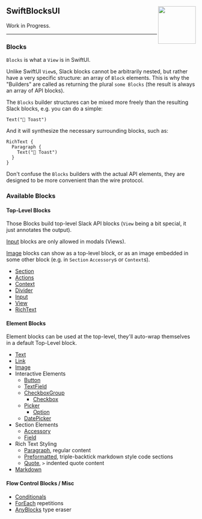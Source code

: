 <h2>SwiftBlocksUI
  <img src="https://zeezide.com/img/blocksui/SwiftBlocksUIIcon256.png"
       align="right" width="100" height="100" />
</h2>

Work in Progress.

<hr>

### Blocks

`Blocks` is what a `View` is in SwiftUI.

Unlike SwiftUI `View`s, Slack blocks cannot be arbitrarily nested, but rather 
have a very specific structure: an array of `Block` elements.
This is why the "Builders" are called as returning the plural `some Blocks` (the 
result is always an array of API blocks).

The `Blocks` builder structures can be mixed more freely than the resulting 
Slack blocks, e.g. you can do a simple:

    Text("🥑 Toast")

And it will synthesize the necessary surrounding blocks, such as:

    RichText {
      Paragraph {
        Text("🥑 Toast")
      }
    }

Don't confuse the `Blocks` builders with the actual API elements, they are 
designed to be more convenient than the wire protocol.

### Available Blocks

#### Top-Level Blocks

Those Blocks build top-level Slack API blocks (`View` being a bit special, it just annotates
the output).

[Input](TopLevel/Input.md) blocks are only allowed in modals (Views).

[Image](Elements/Image.md) blocks can show as a top-level block, or as an image embedded
in some other block (e.g. in `Section` `Accessory`s or `Context`s).

- [Section](TopLevel/Section.md)
- [Actions](TopLevel/Actions.md)
- [Context](TopLevel/Context.md)
- [Divider](TopLevel/Divider.md)
- [Input](TopLevel/Input.md)
- [View](TopLevel/View.md)
- [RichText](TopLevel/RichText.md)

#### Element Blocks

Element blocks can be used at the top-level, they'll auto-wrap themselves in a default
Top-Level block.

- [Text](Elements/Text.md)
- [Link](Elements/Link.md)
- [Image](Elements/Image.md)
- Interactive Elements
  - [Button](Elements/Section.md)
  - [TextField](Elements/TextField.md)
  - [CheckboxGroup](Elements/CheckboxGroup.md)
    - [Checkbox](Elements/Checkbox.md)
  - [Picker](Elements/Picker.md)
    - [Option](Elements/Option.md)
  - [DatePicker](Elements/DatePicker.md)
- Section Elements
  - [Accessory](Elements/Accessory.md)
  - [Field](Elements/Field.md)
- Rich Text Styling
  - [Paragraph](Elements/Paragraph.md), regular content
  - [Preformatted](Elements/Preformatted.md), triple-backtick markdown style code sections
  - [Quote](Elements/Quote.md), `>` indented quote content
- [Markdown](Elements/Markdown.md)

#### Flow Control Blocks / Misc

- [Conditionals](Conditional.md)
- [ForEach](ForEach.md) repetitions
- [AnyBlocks](AnyBlocks.md) type eraser
